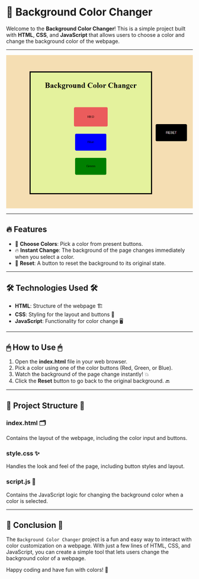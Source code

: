 <h1>🎨 Background Color Changer</h1>

Welcome to the **Background Color Changer**! This is a simple project built with **HTML**, **CSS**, and **JavaScript** that allows users to choose a color and change the background color of the webpage.

---

<div align="center">
    <img src="Images/colorChanger.png" width="600" align="middle"/>
</div>

---

## 🔥 **Features**

- 🎨 **Choose Colors**: Pick a color from present buttons.
- 🔥 **Instant Change**: The background of the page changes immediately when you select a color.
- 🔄 **Reset**: A button to reset the background to its original state.

---

## 🛠 **Technologies Used** 🛠

- **HTML**: Structure of the webpage 🏗
- **CSS**: Styling for the layout and buttons 🎨
- **JavaScript**: Functionality for color change 🖥

---

## 🖱 **How to Use** 🖱

1. Open the **index.html** file in your web browser.
2. Pick a color using one of the color buttons (Red, Green, or Blue).
3. Watch the background of the page change instantly! 💥
4. Click the **Reset** button to go back to the original background. 🔙

---

## 📁 **Project Structure** 📁

### **index.html** 🗂

Contains the layout of the webpage, including the color input and buttons.

### **style.css** ✨

Handles the look and feel of the page, including button styles and layout.

### **script.js** 🚀

Contains the JavaScript logic for changing the background color when a color is selected.

---

## 🏁 **Conclusion** 🏁

The `Background Color Changer` project is a fun and easy way to interact with color customization on a webpage. With just a few lines of HTML, CSS, and JavaScript, you can create a simple tool that lets users change the background color of a webpage.

Happy coding and have fun with colors! 🌟
